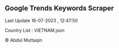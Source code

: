 

## Google Trends Keywords Scraper 
 
Last Update 16-07-2023 , 12:47:50

Country List :
VIETNAM.json



© Abdul Muttaqin 
